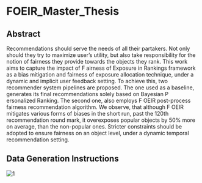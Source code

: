 # FOEIR_Master_Thesis

## Abstract
Recommendations should serve the needs of all their partakers. Not only should they try
to maximize user’s utility, but also take responsibility for the notion of fairness they provide
towards the objects they rank. This work aims to capture the impact of F airness of Exposure
in Rankings framework as a bias mitigation and fairness of exposure allocation technique,
under a dynamic and implicit user feedback setting. To achieve this, two recommender system
pipelines are proposed. The one used as a baseline, generates its final recommendations solely
based on Bayesian P ersonalized Ranking. The second one, also employs F OEIR post-process
fairness recommendation algorithm. We observe, that although F OEIR mitigates various forms
of biases in the short run, past the 120th recommendation round mark, it overexposes popular
objects by 50% more on average, than the non-popular ones. Stricter constraints should be
adopted to ensure fairness on an object level, under a dynamic temporal recommendation
setting.

## Data Generation Instructions

![1](https://github.com/manolisr/FOEIR_Master_Thesis/assets/48391307/dd2494f3-f4ce-42dd-8af5-db2fe1707058)
